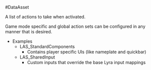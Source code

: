 #DataAsset 

A list of actions to take when activated.

Game mode specific and global action sets can be configured in any manner that is desired.

* Examples
	* LAS_StandardComponents
		* Contains player specific UIs (like nameplate and quickbar)
	* LAS_SharedInput
		* Custom inputs that override the base Lyra input mappings